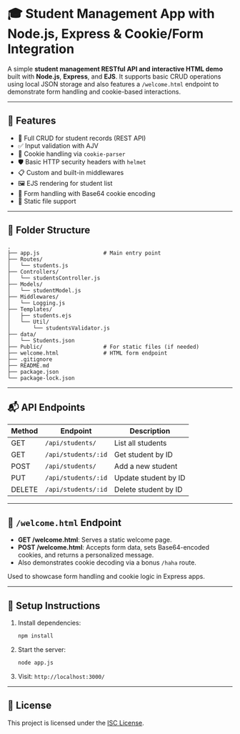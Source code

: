 # 🎓 Student Management App with Node.js, Express & Cookie/Form Integration

A simple **student management RESTful API and interactive HTML demo** built with **Node.js**, **Express**, and **EJS**. It supports basic CRUD operations using local JSON storage and also features a `/welcome.html` endpoint to demonstrate form handling and cookie-based interactions.

---

## 🚀 Features

- 🧾 Full CRUD for student records (REST API)
- ✅ Input validation with AJV
- 🍪 Cookie handling via `cookie-parser`
- 🛡️ Basic HTTP security headers with `helmet`
- 📋 Custom and built-in middlewares
- 🖼️ EJS rendering for student list
- 🧾 Form handling with Base64 cookie encoding
- 📁 Static file support

---

## 📂 Folder Structure

```
.
├── app.js                    # Main entry point
├── Routes/
│   └── students.js
├── Controllers/
│   └── studentsController.js
├── Models/
│   └── studentModel.js
├── Middlewares/
│   └── Logging.js
├── Templates/
│   ├── students.ejs
│   └── Util/
│       └── studentsValidator.js
├── data/
│   └── Students.json
├── Public/                   # For static files (if needed)
├── welcome.html              # HTML form endpoint
├── .gitignore
├── README.md
├── package.json
└── package-lock.json
```

---

## 📬 API Endpoints

| Method | Endpoint            | Description             |
|--------|---------------------|-------------------------|
| GET    | `/api/students/`    | List all students       |
| GET    | `/api/students/:id` | Get student by ID       |
| POST   | `/api/students/`    | Add a new student       |
| PUT    | `/api/students/:id` | Update student by ID    |
| DELETE | `/api/students/:id` | Delete student by ID    |

---

## 🔹 `/welcome.html` Endpoint

- **GET /welcome.html**: Serves a static welcome page.
- **POST /welcome.html**: Accepts form data, sets Base64-encoded cookies, and returns a personalized message.
- Also demonstrates cookie decoding via a bonus `/haha` route.

Used to showcase form handling and cookie logic in Express apps.

---

## 🔧 Setup Instructions

1. Install dependencies:
   ```bash
   npm install
   ```

2. Start the server:
   ```bash
   node app.js
   ```

3. Visit: `http://localhost:3000/`

---

## 📄 License

This project is licensed under the [ISC License](LICENSE).
